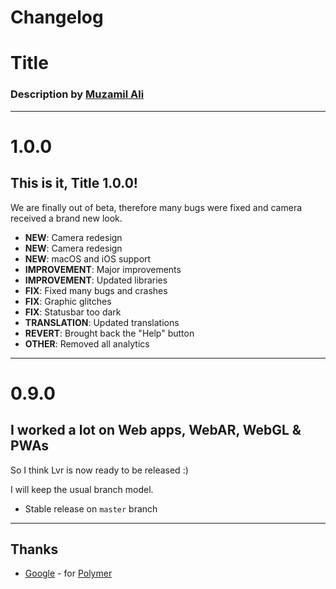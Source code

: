 # Changelog
# Title
### Description by [Muzamil Ali](https://github.com/Muzmmil207/find-books)

---

# 1.0.0

## This is it, Title 1.0.0!
We are finally out of beta, therefore many bugs were fixed and camera received a brand new look.

* **NEW**: Camera redesign
* **NEW**: Camera redesign
* **NEW**: macOS and iOS support
* **IMPROVEMENT**: Major improvements
* **IMPROVEMENT**: Updated libraries
* **FIX**: Fixed many bugs and crashes
* **FIX**: Graphic glitches
* **FIX**: Statusbar too dark
* **TRANSLATION**: Updated translations
* **REVERT**: Brought back the "Help" button
* **OTHER**: Removed all analytics

---

# 0.9.0

## I worked a lot on Web apps, WebAR, WebGL & PWAs
So I think Lvr is now ready to be released :)

I will keep the usual branch model.

* Stable release on `master` branch

---

## Thanks
* [Google](https://www.google.com) - for [Polymer](https://polymer-project.org)
